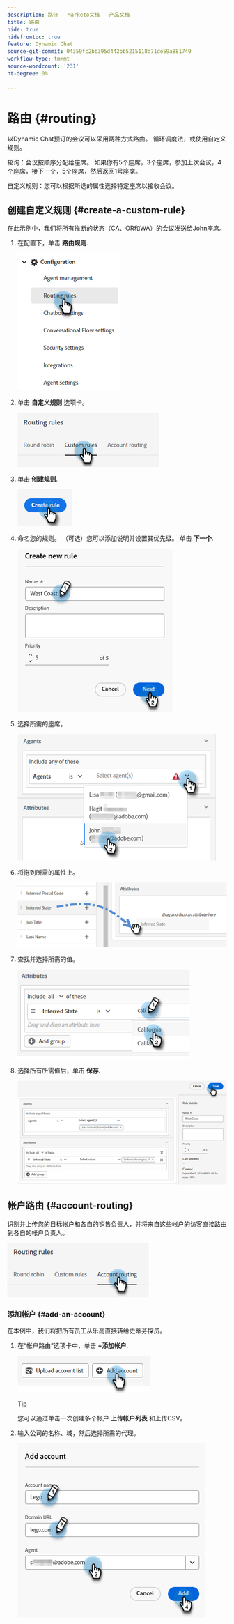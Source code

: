 ```yaml
---
description: 路径 — Marketo文档 — 产品文档
title: 路由
hide: true
hidefromtoc: true
feature: Dynamic Chat
source-git-commit: 04359fc2bb395d442bb5215118d71de59a881749
workflow-type: tm+mt
source-wordcount: '231'
ht-degree: 0%

---
```


# 路由 {#routing}

以Dynamic Chat预订的会议可以采用两种方式路由。 循环调度法，或使用自定义规则。

轮询：会议按顺序分配给座席。 如果你有5个座席，3个座席，参加上次会议，4个座席，接下一个，5个座席，然后返回1号座席。

自定义规则：您可以根据所选的属性选择特定座席以接收会议。

## 创建自定义规则 {#create-a-custom-rule}

在此示例中，我们将所有推断的状态（CA、OR和WA）的会议发送给John座席。

1. 在配置下，单击 **路由规则**.

   ![](assets/routing-1.png)

1. 单击 **自定义规则** 选项卡。

   ![](assets/routing-2.png)

1. 单击 **创建规则**.

   ![](assets/routing-3.png)

1. 命名您的规则。 （可选）您可以添加说明并设置其优先级。 单击 **下一个**.

   ![](assets/routing-4.png)

1. 选择所需的座席。

   ![](assets/routing-5.png)

1. 将拖到所需的属性上。

   ![](assets/routing-6.png)

1. 查找并选择所需的值。

   ![](assets/routing-7.png)

1. 选择所有所需值后，单击 **保存**.

   ![](assets/routing-8.png)

## 帐户路由 {#account-routing}

识别并上传您的目标帐户和各自的销售负责人，并将来自这些帐户的访客直接路由到各自的帐户负责人。

![](assets/routing-9.png)

### 添加帐户 {#add-an-account}

在本例中，我们将把所有员工从乐高直接转给史蒂芬探员。

1. 在“帐户路由”选项卡中，单击 **+添加帐户**.

   ![](assets/routing-10.png)

   >[!TIP]
   >
   >您可以通过单击一次创建多个帐户 **上传帐户列表** 和上传CSV。

1. 输入公司的名称、域，然后选择所需的代理。

   ![](assets/routing-11.png)
